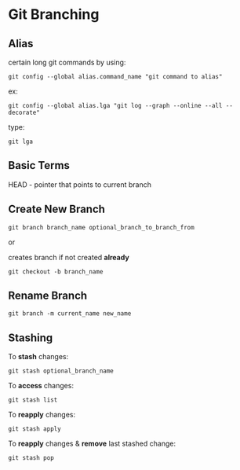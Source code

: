 # Git Branching

## Alias

certain long git commands by using:

	git config --global alias.command_name "git command to alias"

ex:

	git config --global alias.lga "git log --graph --online --all --decorate"

type:

	git lga

## Basic Terms

HEAD - pointer that points to current branch
	
## Create New Branch

	git branch branch_name optional_branch_to_branch_from

or

creates branch if not created **already**

	git checkout -b branch_name


## Rename Branch

	git branch -m current_name new_name
	
## Stashing

To **stash** changes:

	git stash optional_branch_name

To **access** changes:

	git stash list
	
To **reapply** changes:

	git stash apply

To **reapply** changes & **remove** last stashed change:

	git stash pop

